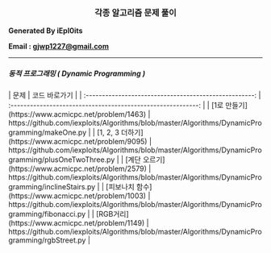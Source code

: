 <center><h3>각종 알고리즘 문제 풀이</h3></center>
<b> Generated By iEpl0its </b>

<b> Email : gjwp1227@gmail.com </b>



----

<h5>동적 프로그래밍 ( Dynamic Programming )</h5>
|                          문제                          |                        코드 바로가기                         |
| :----------------------------------------------------: | :----------------------------------------------------------: |
|   [1로 만들기](https://www.acmicpc.net/problem/1463)   | https://github.com/iexploits/Algorithms/blob/master/Algorithms/DynamicProgramming/makeOne.py |
| [1, 2, 3 더하기](https://www.acmicpc.net/problem/9095) | https://github.com/iexploits/Algorithms/blob/master/Algorithms/DynamicProgramming/plusOneTwoThree.py |
|  [계단 오르기](https://www.acmicpc.net/problem/2579)   | https://github.com/iexploits/Algorithms/blob/master/Algorithms/DynamicProgramming/inclineStairs.py |
| [피보나치 함수](https://www.acmicpc.net/problem/1003)  | https://github.com/iexploits/Algorithms/blob/master/Algorithms/DynamicProgramming/fibonacci.py |
|    [RGB거리](https://www.acmicpc.net/problem/1149)     | https://github.com/iexploits/Algorithms/blob/master/Algorithms/DynamicProgramming/rgbStreet.py |

```

```

```

```

~~~

~~~

